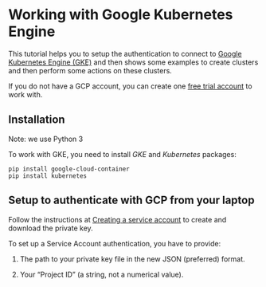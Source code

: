 # Working with Google Kubernetes Engine

This tutorial helps you to setup the authentication to connect to [Google Kubernetes Engine (GKE)](https://cloud.google.com/kubernetes-engine) and then shows some examples to create clusters and then perform some actions on these clusters.

If you do not have a GCP account, you can create one [free trial account](https://cloud.google.com/gcp/?utm_source=google&utm_medium=cpc&utm_campaign=emea-fr-all-en-dr-bkws-all-all-trial-e-gcp-1009139&utm_content=text-ad-none-any-DEV_c-CRE_167380635539-ADGP_Hybrid+%7C+AW+SEM+%7C+BKWS+~+EXA_M:1_FR_EN_General_Cloud_google+cloud+free+trial-KWID_43700053280219975-kwd-112926782887-userloc_1006410&utm_term=KW_google%20cloud%20free%20trial-NET_g-PLAC_&ds_rl=1242853&ds_rl=1245734&ds_rl=1242853&ds_rl=1245734&gclid=EAIaIQobChMI6JjWkffb6wIVeRkGAB3ajQbQEAAYASAAEgISbvD_BwE) to work with.

## Installation

Note: we use Python 3

To work with GKE, you need to install _GKE_ and _Kubernetes_ packages:

```
pip install google-cloud-container
pip install kubernetes
```

## Setup to authenticate with GCP from your laptop

Follow the instructions at [Creating a service account](https://cloud.google.com/docs/authentication/production#create_service_account) to create and download the private key.

To set up a Service Account authentication, you have to provide:

1. The path to your private key file in the new JSON (preferred) format.

2. Your “Project ID” (a string, not a numerical value).

